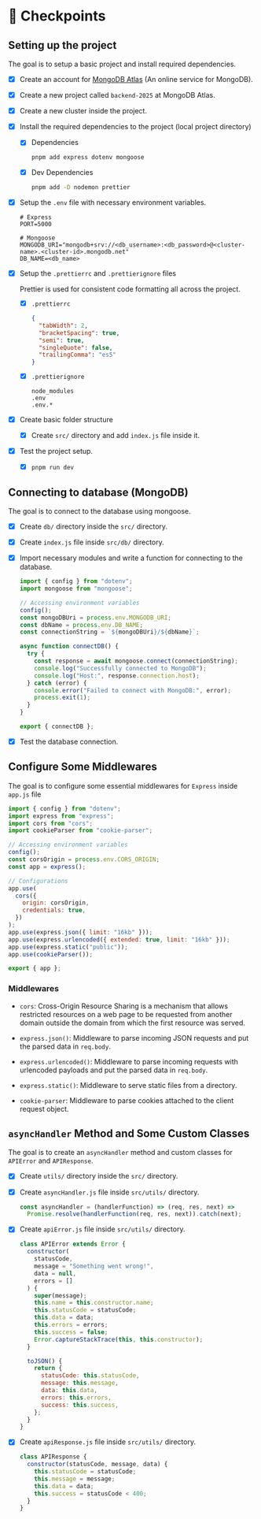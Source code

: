 # 🎯 Checkpoints

## Setting up the project

The goal is to setup a basic project and install required dependencies.

- [x] Create an account for [MongoDB Atlas](https://cloud.mongodb.com/) (An online service for MongoDB).

- [x] Create a new project called `backend-2025` at MongoDB Atlas.

- [x] Create a new cluster inside the project.

- [x] Install the required dependencies to the project (local project directory)

  - [x] Dependencies

    ```sh
    pnpm add express dotenv mongoose
    ```

  - [x] Dev Dependencies

    ```sh
    pnpm add -D nodemon prettier
    ```

- [x] Setup the `.env` file with necessary environment variables.

  ```
  # Express
  PORT=5000

  # Mongoose
  MONGODB_URI="mongodb+srv://<db_username>:<db_password>@<cluster-name>.<cluster-id>.mongodb.net"
  DB_NAME=<db_name>
  ```

- [x] Setup the `.prettierrc` and `.prettierignore` files

  Prettier is used for consistent code formatting all across the project.

  - [x] `.prettierrc`

    ```json
    {
      "tabWidth": 2,
      "bracketSpacing": true,
      "semi": true,
      "singleQuote": false,
      "trailingComma": "es5"
    }
    ```

  - [x] `.prettierignore`

    ```
    node_modules
    .env
    .env.*
    ```

- [x] Create basic folder structure

  - [x] Create `src/` directory and add `index.js` file inside it.

- [x] Test the project setup.

  - [x] `pnpm run dev`

## Connecting to database (MongoDB)

The goal is to connect to the database using mongoose.

- [x] Create `db/` directory inside the `src/` directory.

- [x] Create `index.js` file inside `src/db/` directory.

- [x] Import necessary modules and write a function for connecting to the database.

  ```js
  import { config } from "dotenv";
  import mongoose from "mongoose";

  // Accessing environment variables
  config();
  const mongoDBUri = process.env.MONGODB_URI;
  const dbName = process.env.DB_NAME;
  const connectionString = `${mongoDBUri}/${dbName}`;

  async function connectDB() {
    try {
      const response = await mongoose.connect(connectionString);
      console.log("Successfully connected to MongoDB");
      console.log("Host:", response.connection.host);
    } catch (error) {
      console.error("Failed to connect with MongoDB:", error);
      process.exit(1);
    }
  }

  export { connectDB };
  ```

- [x] Test the database connection.

## Configure Some Middlewares

The goal is to configure some essential middlewares for `Express` inside `app.js` file

```js
import { config } from "dotenv";
import express from "express";
import cors from "cors";
import cookieParser from "cookie-parser";

// Accessing environment variables
config();
const corsOrigin = process.env.CORS_ORIGIN;
const app = express();

// Configurations
app.use(
  cors({
    origin: corsOrigin,
    credentials: true,
  })
);
app.use(express.json({ limit: "16kb" }));
app.use(express.urlencoded({ extended: true, limit: "16kb" }));
app.use(express.static("public"));
app.use(cookieParser());

export { app };
```

### Middlewares

- `cors`: Cross-Origin Resource Sharing is a mechanism that allows restricted resources on a web page to be requested from another domain outside the domain from which the first resource was served.

- `express.json()`: Middleware to parse incoming JSON requests and put the parsed data in `req.body`.

- `express.urlencoded()`: Middleware to parse incoming requests with urlencoded payloads and put the parsed data in `req.body`.

- `express.static()`: Middleware to serve static files from a directory.

- `cookie-parser`: Middleware to parse cookies attached to the client request object.

## `asyncHandler` Method and Some Custom Classes

The goal is to create an `asyncHandler` method and custom classes for `APIError` and `APIResponse`.

- [x] Create `utils/` directory inside the `src/` directory.

- [x] Create `asyncHandler.js` file inside `src/utils/` directory.

  ```js
  const asyncHandler = (handlerFunction) => (req, res, next) =>
    Promise.resolve(handlerFunction(req, res, next)).catch(next);
  ```

- [x] Create `apiError.js` file inside `src/utils/` directory.

  ```js
  class APIError extends Error {
    constructor(
      statusCode,
      message = "Something went wrong!",
      data = null,
      errors = []
    ) {
      super(message);
      this.name = this.constructor.name;
      this.statusCode = statusCode;
      this.data = data;
      this.errors = errors;
      this.success = false;
      Error.captureStackTrace(this, this.constructor);
    }

    toJSON() {
      return {
        statusCode: this.statusCode,
        message: this.message,
        data: this.data,
        errors: this.errors,
        success: this.success,
      };
    }
  }
  ```

- [x] Create `apiResponse.js` file inside `src/utils/` directory.

  ```js
  class APIResponse {
    constructor(statusCode, message, data) {
      this.statusCode = statusCode;
      this.message = message;
      this.data = data;
      this.success = statusCode < 400;
    }
  }
  ```
